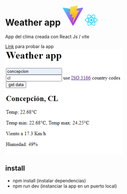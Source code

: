  
# Weather app ![vite icon](/imgs/vite.svg) <img src='./imgs/react.svg' width='40'>
App del clima creada con React Js / vite

[Link](https://tomasjara.github.io/weather_app/) para probar la app
![ss](/imgs/sc.png)

## install

- npm install (instalar dependencias)
- npm run dev (instanciar la app en un puerto local)

